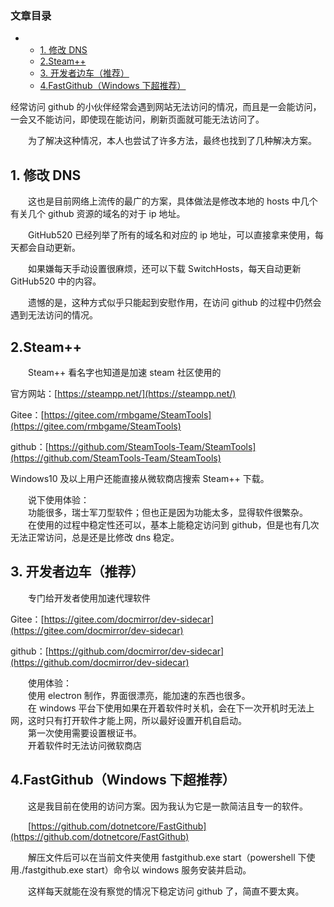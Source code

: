 ### 文章目录

*   *   [1. 修改 DNS](#1DNS_5)
    *   [2.Steam++](#2Steam_15)
    *   [3. 开发者边车（推荐）](#3_31)
    *   [4.FastGithub（Windows 下超推荐）](#4FastGithubWindows_45)

经常访问 github 的小伙伴经常会遇到网站无法访问的情况，而且是一会能访问，一会又不能访问，即使现在能访问，刷新页面就可能无法访问了。

  为了解决这种情况，本人也尝试了许多方法，最终也找到了几种解决方案。

## 1. 修改 DNS

  这也是目前网络上流传的最广的方案，具体做法是修改本地的 hosts 中几个有关几个 github 资源的域名的对于 ip 地址。

  GitHub520 已经列举了所有的域名和对应的 ip 地址，可以直接拿来使用，每天都会自动更新。

  如果嫌每天手动设置很麻烦，还可以下载 SwitchHosts，每天自动更新 GitHub520 中的内容。

  遗憾的是，这种方式似乎只能起到安慰作用，在访问 github 的过程中仍然会遇到无法访问的情况。

## 2.Steam++

  Steam++ 看名字也知道是加速 steam 社区使用的

官方网站：[https://steampp.net/](https://steampp.net/)

Gitee：[https://gitee.com/rmbgame/SteamTools](https://gitee.com/rmbgame/SteamTools)

github：[https://github.com/SteamTools-Team/SteamTools](https://github.com/SteamTools-Team/SteamTools)

Windows10 及以上用户还能直接从微软商店搜索 Steam++ 下载。

  说下使用体验：  
  功能很多，瑞士军刀型软件；但也正是因为功能太多，显得软件很繁杂。  
  在使用的过程中稳定性还可以，基本上能稳定访问到 github，但是也有几次无法正常访问，总是还是比修改 dns 稳定。

## 3. 开发者边车（推荐）

  专门给开发者使用加速代理软件

Gitee：[https://gitee.com/docmirror/dev-sidecar](https://gitee.com/docmirror/dev-sidecar)

github：[https://github.com/docmirror/dev-sidecar](https://github.com/docmirror/dev-sidecar)

  使用体验：  
  使用 electron 制作，界面很漂亮，能加速的东西也很多。  
  在 windows 平台下使用如果在开着软件时关机，会在下一次开机时无法上网，这时只有打开软件才能上网，所以最好设置开机自启动。  
  第一次使用需要设置根证书。  
  开着软件时无法访问微软商店

## 4.FastGithub（Windows 下超推荐）

  这是我目前在使用的访问方案。因为我认为它是一款简洁且专一的软件。

  [https://github.com/dotnetcore/FastGithub](https://github.com/dotnetcore/FastGithub)

  解压文件后可以在当前文件夹使用 fastgithub.exe start（powershell 下使用./fastgithub.exe start）命令以 windows 服务安装并启动。

  这样每天就能在没有察觉的情况下稳定访问 github 了，简直不要太爽。